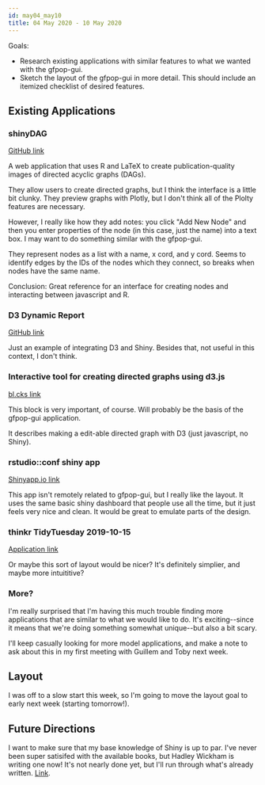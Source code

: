 ```yaml
---
id: may04_may10
title: 04 May 2020 - 10 May 2020
---
```


Goals:

* Research existing applications with similar features to what we wanted with the gfpop-gui.
* Sketch the layout of the gfpop-gui in more detail. This should include an itemized checklist of desired features.

## Existing Applications

### shinyDAG

[GitHub link](https://github.com/GerkeLab/shinyDAG)

A web application that uses R and LaTeX to create publication-quality images of directed acyclic graphs (DAGs).

They allow users to create directed graphs, but I think the interface is a little bit clunky. They preview graphs with Plotly, but I don't think all of the Plolty features are necessary.

However, I really like how they add notes: you click "Add New Node" and then you enter properties of the node (in this case, just the name) into a text box. I may want to do something similar with the gfpop-gui.

They represent nodes as a list with a name, x cord, and y cord. Seems to identify edges by the IDs of the nodes which they connect, so breaks when nodes have the same name.

Conclusion: Great reference for an interface for creating nodes and interacting between javascript and R.

### D3 Dynamic Report

[GitHub link](https://github.com/jienagu/D3_folded_charts)

Just an example of integrating D3 and Shiny. Besides that, not useful in this context, I don't think.

### Interactive tool for creating directed graphs using d3.js

[bl.cks link](https://bl.ocks.org/cjrd/6863459)

This block is very important, of course. Will probably be the basis of the gfpop-gui application.

It describes making a edit-able directed graph with D3 (just javascript, no Shiny).

### rstudio::conf shiny app

[Shinyapp.io link](https://gadenbuie.shinyapps.io/tweet-conf-dash/)

This app isn't remotely related to gfpop-gui, but I really like the layout. It uses the same basic shiny dashboard that people use all the time, but it just feels very nice and clean. It would be great to emulate parts of the design.

### thinkr TidyTuesday 2019-10-15

[Application link](https://connect.thinkr.fr/tidytuesday201942/)

Or maybe this sort of layout would be nicer? It's definitely simplier, and maybe more intuititive?

### More?

I'm really surprised that I'm having this much trouble finding more applications that are similar to what we would like to do. It's exciting--since it means that we're doing something somewhat unique--but also a bit scary.

I'll keep casually looking for more model applications, and make a note to ask about this in my first meeting with Guillem and Toby next week.

## Layout

I was off to a slow start this week, so I'm going to move the layout goal to early next week (starting tomorrow!).

## Future Directions

I want to make sure that my base knowledge of Shiny is up to par. I've never been super satisifed with the available books, but Hadley Wickham is writing one now! It's not nearly done yet, but I'll run through what's already written. [Link](https://github.com/grabear/awesome-rshiny/blob/master/README.md).
